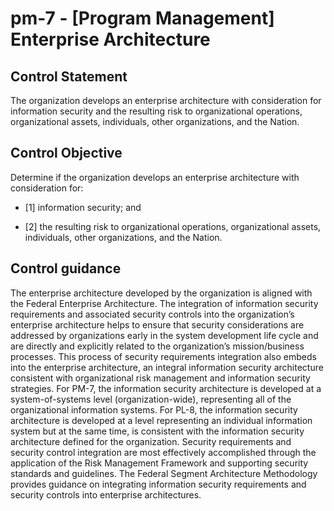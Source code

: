 # pm-7 - \[Program Management\] Enterprise Architecture

## Control Statement

The organization develops an enterprise architecture with consideration for information security and the resulting risk to organizational operations, organizational assets, individuals, other organizations, and the Nation.

## Control Objective

Determine if the organization develops an enterprise architecture with consideration for:

- \[1\] information security; and

- \[2\] the resulting risk to organizational operations, organizational assets, individuals, other organizations, and the Nation.

## Control guidance

The enterprise architecture developed by the organization is aligned with the Federal Enterprise Architecture. The integration of information security requirements and associated security controls into the organization’s enterprise architecture helps to ensure that security considerations are addressed by organizations early in the system development life cycle and are directly and explicitly related to the organization’s mission/business processes. This process of security requirements integration also embeds into the enterprise architecture, an integral information security architecture consistent with organizational risk management and information security strategies. For PM-7, the information security architecture is developed at a system-of-systems level (organization-wide), representing all of the organizational information systems. For PL-8, the information security architecture is developed at a level representing an individual information system but at the same time, is consistent with the information security architecture defined for the organization. Security requirements and security control integration are most effectively accomplished through the application of the Risk Management Framework and supporting security standards and guidelines. The Federal Segment Architecture Methodology provides guidance on integrating information security requirements and security controls into enterprise architectures.
